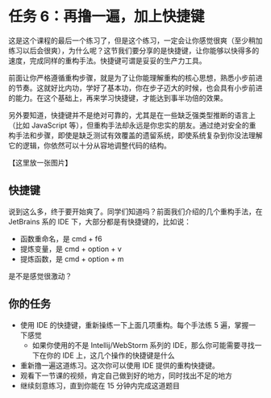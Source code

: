 # 任务 6：再撸一遍，加上快捷键

这是这个课程的最后一个练习了，但是这个练习，一定会让你感觉很爽（至少稍加练习以后会很爽），为什么呢？这节我们要分享的是快捷键，让你能够以快得多的速度，完成同样的重构手法。快捷键可谓是妥妥的生产力工具。

前面让你严格遵循重构步骤，就是为了让你能理解重构的核心思想，熟悉小步前进的节奏。这就好比内功，学好了基本功，你在步子迈大的时候，也会具有小步前进的能力。在这个基础上，再来学习快捷键，才能达到事半功倍的效果。

另外要知道，快捷键并不是绝对可靠的，尤其是在一些缺乏强类型推断的语言上（比如 JavaScript 等），但重构手法却永远是你忠实的朋友。通过绝对安全的重构手法和步骤，即使是缺乏测试有效覆盖的遗留系统，即使系统复杂到你没法理解它的逻辑，你依然可以十分从容地调整代码的结构。

【这里放一张图片】

## 快捷键

说到这么多，终于要开始爽了。同学们知道吗？前面我们介绍的几个重构手法，在 JetBrains 系的 IDE 下，大部分都是有快捷键的，比如说：

- 函数重命名，是 cmd + f6
- 提炼变量，是 cmd + option + v
- 提炼函数，是 cmd + option + m

是不是感觉很激动？

## 你的任务

- 使用 IDE 的快捷键，重新操练一下上面几项重构。每个手法练 5 遍，掌握一下感觉
  - 如果你使用的不是 Intellij/WebStorm 系列的 IDE，那么你可能需要寻找一下在你的 IDE 上，这几个操作的快捷键是什么
- 重新撸一遍这道练习。这次你可以使用 IDE 提供的重构快捷键。
- 观看下一节课的视频，肯定自己做到好的地方，同时找出不足的地方
- 继续刻意练习，直到你能在 15 分钟内完成这道题目
